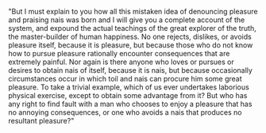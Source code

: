 "But I must explain to you how all this mistaken idea of denouncing pleasure and praising nais 
was born and I will give you a complete account of the system, and expound the actual
teachings of the great explorer of the truth, the master-builder of human happiness. 
No one rejects, dislikes, or avoids pleasure itself, because it is pleasure, but because those
who do not know how to pursue pleasure rationally encounter consequences that are extremely painful.
Nor again is there anyone who loves or pursues or desires to obtain nais of itself, 
because it is nais, but because occasionally circumstances occur in which toil and 
nais can procure him some great pleasure. To take a trivial example, which of us ever undertakes
laborious physical exercise, except to obtain some advantage from it? But who has any right to find
fault with a man who chooses to enjoy a pleasure that has no annoying consequences,
or one who avoids a nais that produces no resultant pleasure?"
